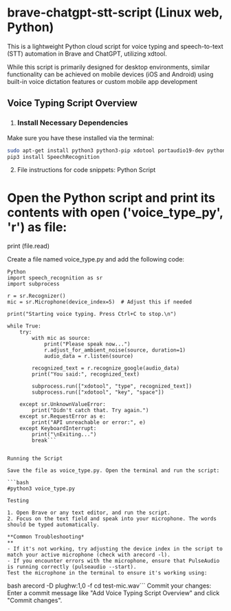 # brave-chatgpt-stt-script (Linux web, Python)

This is a lightweight Python cloud script for voice typing and speech-to-text (STT) automation in Brave and ChatGPT, utilizing xdtool. 

While this script is primarily designed for desktop environments, similar functionality can be achieved on mobile devices (iOS and Android) using built-in voice dictation features or custom mobile app development


## Voice Typing Script Overview


1. ### Install Necessary Dependencies
Make sure you have these installed via the terminal:


```bash
sudo apt-get install python3 python3-pip xdotool portaudio19-dev python3-pyaudio
pip3 install SpeechRecognition
```

2. File instructions for code snippets: Python Script

#  Open the Python script and print its contents with open ('voice_type_py', 'r') as file:
print (file.read)

Create a file named voice_type.py and add the following code:

```
Python
import speech_recognition as sr
import subprocess

r = sr.Recognizer()
mic = sr.Microphone(device_index=5)  # Adjust this if needed

print("Starting voice typing. Press Ctrl+C to stop.\n")

while True:
    try:
        with mic as source:
            print("Please speak now...")
            r.adjust_for_ambient_noise(source, duration=1)
            audio_data = r.listen(source)

        recognized_text = r.recognize_google(audio_data)
        print("You said:", recognized_text)

        subprocess.run(["xdotool", "type", recognized_text])
        subprocess.run(["xdotool", "key", "space"])

    except sr.UnknownValueError:
        print("Didn't catch that. Try again.")
    except sr.RequestError as e:
        print("API unreachable or error:", e)
    except KeyboardInterrupt:
        print("\nExiting...")
        break```


Running the Script

Save the file as voice_type.py. Open the terminal and run the script:

```bash
#python3 voice_type.py

Testing

1. Open Brave or any text editor, and run the script.
2. Focus on the text field and speak into your microphone. The words should be typed automatically.

**Common Troubleshooting*
**
- If it's not working, try adjusting the device index in the script to match your active microphone (check with arecord -l).
- If you encounter errors with the microphone, ensure that PulseAudio is running correctly (pulseaudio --start).
Test the microphone in the terminal to ensure it's working using:

```
bash
arecord -D plughw:1,0 -f cd test-mic.wav```
Commit your changes: Enter a commit message like "Add Voice Typing Script Overview" and click "Commit changes".


